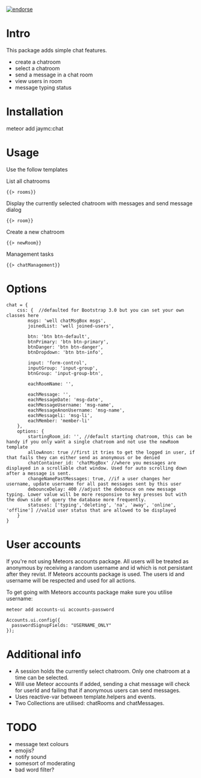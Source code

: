 [![endorse](https://api.coderwall.com/jaymc/endorsecount.png)](https://coderwall.com/jaymc)
# Intro
This package adds simple chat features.
- create a chatroom
- select a chatroom
- send a message in a chat room
- view users in room
- message typing status

# Installation

meteor add jaymc:chat

# Usage
Use the follow templates

List all chatrooms
```
{{> rooms}}
```

Display the currently selected chatroom with messages and send message dialog
```
{{> room}}
```

Create a new chatroom
```
{{> newRoom}}
```

Management tasks
```
{{> chatManagement}}
```

# Options
```
chat = {
	css: {	//defaulted for Bootstrap 3.0 but you can set your own classes here
		msgs: 'well chatMsgBox msgs',
		joinedList: 'well joined-users',

		btn: 'btn btn-default',
		btnPrimary: 'btn btn-primary',
		btnDanger: 'btn btn-danger',
		btnDropdown: 'btn btn-info',

		input: 'form-control',
		inputGroup: 'input-group',
		btnGroup: 'input-group-btn',

		eachRoomName: '',

		eachMessage: '',
		eachMessageDate: 'msg-date',
		eachMessageUsername: 'msg-name',
		eachMessageAnonUsername: 'msg-name',
		eachMessageli: 'msg-li',
		eachMember: 'member-li'
	},
	options: {
		startingRoom_id: '', //default starting chatroom, this can be handy if you only want a single chatroom and not use the newRoom template
		allowAnon: true //first it tries to get the logged in user, if that fails they can either send as anonymous or be denied
		chatContainer_id: 'chatMsgBox' //where you messages are displayed in a scrollable chat window. Used for auto scrolling down after a message is sent.
		changeNamePastMessages: true, //if a user changes her username, update username for all past messages sent by this user
		debounceDelay: 400 //adjust the debonuce on new message typing. Lower value will be more responsive to key presses but with the down side of query the database more frequently.
		statuses: ['typing','deleting', 'na', 'away', 'online', 'offline'] //valid user status that are allowed to be displayed
	}
}
```

# User accounts
If you're not using Meteors accounts package. All users will be treated as anonymous by receiving a random username and id which is not persistant after they revist. 
If Meteors accounts package is used. The users id and username will be respected and used for all actions.

To get going with Meteors accounts package make sure you utilise username:
```
meteor add accounts-ui accounts-password

Accounts.ui.config({
  passwordSignupFields: "USERNAME_ONLY"
});
```

# Additional info
- A session holds the currently select chatroom. Only one chatroom at a time can be selected.
- Will use Meteor accounts if added, sending a chat message will check for userId and failing that if anonymous users can send messages.
- Uses reactive-var between template.helpers and events.
- Two Collections are utilised: chatRooms and chatMessages.

# TODO
- message text colours
- emojis?
- notify sound
- somesort of moderating
- bad word filter?

